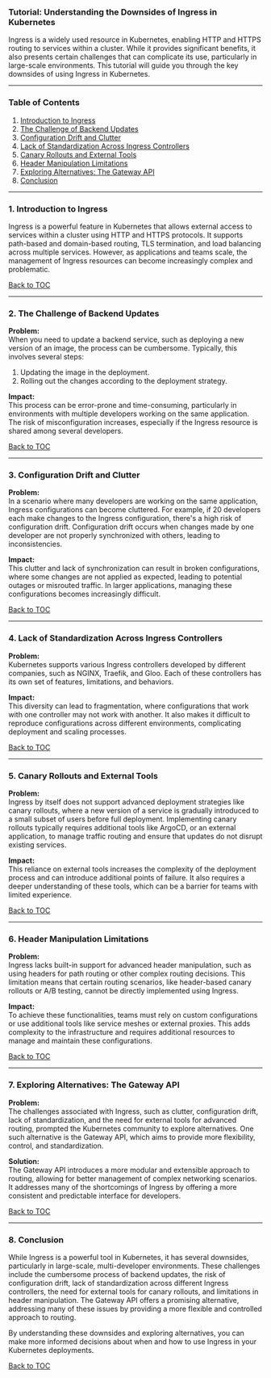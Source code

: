 

### Tutorial: Understanding the Downsides of Ingress in Kubernetes

Ingress is a widely used resource in Kubernetes, enabling HTTP and HTTPS routing to services within a cluster. While it provides significant benefits, it also presents certain challenges that can complicate its use, particularly in large-scale environments. This tutorial will guide you through the key downsides of using Ingress in Kubernetes.

---

### Table of Contents

1. [Introduction to Ingress](#1-introduction-to-ingress)
2. [The Challenge of Backend Updates](#2-the-challenge-of-backend-updates)
3. [Configuration Drift and Clutter](#3-configuration-drift-and-clutter)
4. [Lack of Standardization Across Ingress Controllers](#4-lack-of-standardization-across-ingress-controllers)
5. [Canary Rollouts and External Tools](#5-canary-rollouts-and-external-tools)
6. [Header Manipulation Limitations](#6-header-manipulation-limitations)
7. [Exploring Alternatives: The Gateway API](#7-exploring-alternatives-the-gateway-api)
8. [Conclusion](#8-conclusion)

---

### 1. Introduction to Ingress

Ingress is a powerful feature in Kubernetes that allows external access to services within a cluster using HTTP and HTTPS protocols. It supports path-based and domain-based routing, TLS termination, and load balancing across multiple services. However, as applications and teams scale, the management of Ingress resources can become increasingly complex and problematic.

[Back to TOC](#table-of-contents)

---

### 2. The Challenge of Backend Updates

**Problem:**  
When you need to update a backend service, such as deploying a new version of an image, the process can be cumbersome. Typically, this involves several steps:
1. Updating the image in the deployment.
2. Rolling out the changes according to the deployment strategy.

**Impact:**  
This process can be error-prone and time-consuming, particularly in environments with multiple developers working on the same application. The risk of misconfiguration increases, especially if the Ingress resource is shared among several developers.

[Back to TOC](#table-of-contents)

---

### 3. Configuration Drift and Clutter

**Problem:**  
In a scenario where many developers are working on the same application, Ingress configurations can become cluttered. For example, if 20 developers each make changes to the Ingress configuration, there's a high risk of configuration drift. Configuration drift occurs when changes made by one developer are not properly synchronized with others, leading to inconsistencies.

**Impact:**  
This clutter and lack of synchronization can result in broken configurations, where some changes are not applied as expected, leading to potential outages or misrouted traffic. In larger applications, managing these configurations becomes increasingly difficult.

[Back to TOC](#table-of-contents)

---

### 4. Lack of Standardization Across Ingress Controllers

**Problem:**  
Kubernetes supports various Ingress controllers developed by different companies, such as NGINX, Traefik, and Gloo. Each of these controllers has its own set of features, limitations, and behaviors.

**Impact:**  
This diversity can lead to fragmentation, where configurations that work with one controller may not work with another. It also makes it difficult to reproduce configurations across different environments, complicating deployment and scaling processes.

[Back to TOC](#table-of-contents)

---

### 5. Canary Rollouts and External Tools

**Problem:**  
Ingress by itself does not support advanced deployment strategies like canary rollouts, where a new version of a service is gradually introduced to a small subset of users before full deployment. Implementing canary rollouts typically requires additional tools like ArgoCD, or an external application, to manage traffic routing and ensure that updates do not disrupt existing services.

**Impact:**  
This reliance on external tools increases the complexity of the deployment process and can introduce additional points of failure. It also requires a deeper understanding of these tools, which can be a barrier for teams with limited experience.

[Back to TOC](#table-of-contents)

---

### 6. Header Manipulation Limitations

**Problem:**  
Ingress lacks built-in support for advanced header manipulation, such as using headers for path routing or other complex routing decisions. This limitation means that certain routing scenarios, like header-based canary rollouts or A/B testing, cannot be directly implemented using Ingress.

**Impact:**  
To achieve these functionalities, teams must rely on custom configurations or use additional tools like service meshes or external proxies. This adds complexity to the infrastructure and requires additional resources to manage and maintain these configurations.

[Back to TOC](#table-of-contents)

---

### 7. Exploring Alternatives: The Gateway API

**Problem:**  
The challenges associated with Ingress, such as clutter, configuration drift, lack of standardization, and the need for external tools for advanced routing, prompted the Kubernetes community to explore alternatives. One such alternative is the Gateway API, which aims to provide more flexibility, control, and standardization.

**Solution:**  
The Gateway API introduces a more modular and extensible approach to routing, allowing for better management of complex networking scenarios. It addresses many of the shortcomings of Ingress by offering a more consistent and predictable interface for developers.

[Back to TOC](#table-of-contents)

---

### 8. Conclusion

While Ingress is a powerful tool in Kubernetes, it has several downsides, particularly in large-scale, multi-developer environments. These challenges include the cumbersome process of backend updates, the risk of configuration drift, lack of standardization across different Ingress controllers, the need for external tools for canary rollouts, and limitations in header manipulation. The Gateway API offers a promising alternative, addressing many of these issues by providing a more flexible and controlled approach to routing.

By understanding these downsides and exploring alternatives, you can make more informed decisions about when and how to use Ingress in your Kubernetes deployments.

[Back to TOC](#table-of-contents)

